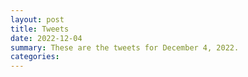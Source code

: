 ```yaml
---
layout: post
title: Tweets
date: 2022-12-04
summary: These are the tweets for December 4, 2022.
categories:
---
```


